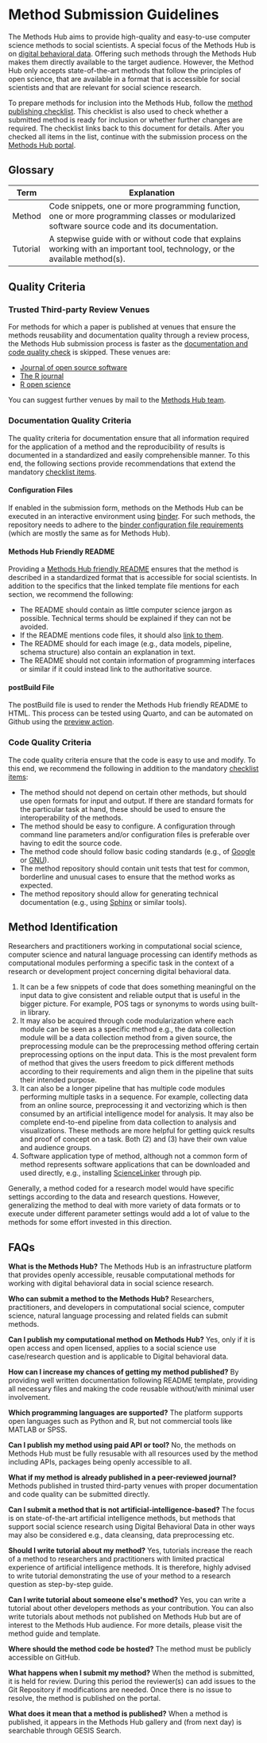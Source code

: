 # Method Submission Guidelines

The Methods Hub aims to provide high-quality and easy-to-use computer science methods to social scientists. A special focus of the Methods Hub is on [digital behavioral data](https://www.gesis.org/en/institute/about-us/digital-behavioral-data). Offering such methods through the Methods Hub makes them directly available to the target audience. However, the Method Hub only accepts state-of-the-art methods that follow the principles of open science, that are available in a format that is accessible for social scientists and that are relevant for social science research.

To prepare methods for inclusion into the Methods Hub, follow the [method publishing checklist](README.md#method-publishing-checklist). This checklist is also used to check whether a submitted method is ready for inclusion or whether further changes are required. The checklist links back to this document for details. After you checked all items in the list, continue with the submission process on the [Methods Hub portal](https://methodshub.gesis.org).

## Glossary

| Term     | Explanation  |
|----------|--------------|
| Method   | Code snippets, one or more programming function, one or more programming classes or modularized software source code and its documentation. |
| Tutorial | A stepwise guide with or without code that explains working with an important tool, technology, or the available method(s). |

## Quality Criteria

### Trusted Third-party Review Venues

For methods for which a paper is published at venues that ensure the methods reusability and documentation quality through a review process, the Methods Hub submission process is faster as the [documentation and code quality check](README.md#quality-criteria) is skipped. These venues are:

- [Journal of open source software](https://joss.theoj.org/)
- [The R journal](https://journal.r-project.org/)
- [R open science](https://ropensci.org/)

You can suggest further venues by mail to the [Methods Hub team][methodshub-email].

### Documentation Quality Criteria

The quality criteria for documentation ensure that all information required for the application of a method and the reproducibility of results is documented in a standardized and easily comprehensible manner. To this end, the following sections provide recommendations that extend the mandatory [checklist items](README.md#documentation-quality-criteria).

#### Configuration Files

If enabled in the submission form, methods on the Methods Hub can be executed in an interactive environment using [binder](https://mybinder.readthedocs.io/en/latest/index.html). For such methods, the repository needs to adhere to the [binder configuration file requirements](https://mybinder.readthedocs.io/en/latest/using/config_files.html) (which are mostly the same as for Methods Hub).

#### Methods Hub Friendly README

Providing a [Methods Hub friendly README](method-README-template.md) ensures that the method is described in a standardized format that is accessible for social scientists. In addition to the specifics that the linked template file mentions for each section, we recommend the following:

- The README should contain as little computer science jargon as possible. Technical terms should be explained if they can not be avoided.
- If the README mentions code files, it should also [link to them](https://daringfireball.net/projects/markdown/syntax#link).
- The README should for each image (e.g., data models, pipeline, schema structure) also contain an explanation in text.
- The README should not contain information of programming interfaces or similar if it could instead link to the authoritative source.

#### postBuild File

The postBuild file is used to render the Methods Hub friendly README to HTML. This process can be tested using Quarto, and can be automated on Github using the [preview action](https://github.com/GESIS-Methods-Hub/preview?tab=readme-ov-file#usage).

### Code Quality Criteria

The code quality criteria ensure that the code is easy to use and modify. To this end, we recommend the following in addition to the mandatory [checklist items](README.md#code-quality-criteria):

- The method should not depend on certain other methods, but should use open formats for input and output. If there are standard formats for the particular task at hand, these should be used to ensure the interoperability of the methods.
- The method should be easy to configure. A configuration through command line parameters and/or configuration files is preferable over having to edit the source code.
- The method code should follow basic coding standards (e.g., of [Google](https://google.github.io/styleguide/) or [GNU](https://www.gnu.org/prep/standards/standards.html)).
- The method repository should contain unit tests that test for common, borderline and unusual cases to ensure that the method works as expected.
- The method repository should allow for generating technical documentation (e.g., using [Sphinx](https://www.sphinx-doc.org) or similar tools).

## Method Identification

Researchers and practitioners working in computational social science, computer science and natural language processing can identify methods as computational modules performing a specific task in the context of a research or development project concerning digital behavioral data.

1. It can be a few snippets of code that does something meaningful on the input data to give consistent and reliable output that is useful in the bigger picture. For example, POS tags or synonyms to words using built-in library.
2. It may also be acquired through code modularization where each module can be seen as a specific method e.g., the data collection module will be a data collection method from a given source, the preprocessing module can be the preprocessing method offering certain preprocessing options on the input data. This is the most prevalent form of method that gives the users freedom to pick different methods according to their requirements and align them in the pipeline that suits their intended purpose.  
3. It can also be a longer pipeline that has multiple code modules performing multiple tasks in a sequence. For example, collecting data from an online source, preprocessing it and vectorizing which is then consumed by an artificial intelligence model for analysis. It may also be complete end-to-end pipeline from data collection to analysis and visualizations. These methods are more helpful for getting quick results and proof of concept on a task. Both (2) and (3) have their own value and audience groups.  
4. Software application type of method, although not a common form of method represents software applications that can be downloaded and used directly, e.g., installing [ScienceLinker](https://git.gesis.org/sciencelinker/sciencelinker-development) through pip.

Generally, a method coded for a research model would have specific settings according to the data and research questions. However, generalizing the method to deal with more variety of data formats or to execute under different parameter settings would add a lot of value to the methods for some effort invested in this direction.

## FAQs

**What is the Methods Hub?**
The Methods Hub is an infrastructure platform that provides openly accessible, reusable computational methods for working with digital behavioral data in social science research.

**Who can submit a method to the Methods Hub?**
Researchers, practitioners, and developers in computational social science, computer science, natural language processing and related fields can submit methods.

**Can I publish my computational method on Methods Hub?**
Yes, only if it is open access and open licensed, applies to a social science use case/research question and is applicable to Digital behavioral data.

**How can I increase my chances of getting my method published?**
By providing well written documentation following README template, providing all necessary files and making the code reusable without/with minimal user involvement.

**Which programming languages are supported?**
The platform supports open languages such as Python and R, but not commercial tools like MATLAB or SPSS.

**Can I publish my method using paid API or tool?**
No, the methods on Methods Hub must be fully resusable with all resources used by the method including APIs, packages being openly accessible to all.

**What if my method is already published in a peer-reviewed journal?**
Methods published in trusted third-party venues with proper documentation and code quality can be submitted directly.

**Can I submit a method that is not artificial-intelligence-based?**
The focus is on state-of-the-art artificial intelligence methods, but methods that support social science research using Digital Behavioral Data in other ways may also be considered e.g., data cleansing, data preprocessing etc.

**Should I write tutorial about my method?**
Yes, tutorials increase the reach of a method to researchers and practitioners with limited practical experience of artificial intelligence methods. It is therefore, highly advised to write tutorial demonstrating the use of your method to a research question as step-by-step guide.

**Can I write tutorial about someone else's method?**
Yes, you can write a tutorial about other developers methods as your contribution. You can also write tutorials about methods not published on Methods Hub but are of interest to the Methods Hub audience. For more details, please visit the method guide and template.

**Where should the method code be hosted?**
The method must be publicly accessible on GitHub.

**What happens when I submit my method?**
When the method is submitted, it is held for review. During this period the reviewer(s) can add issues to the Git Repository if modifications are needed. Once there is no issue to resolve, the method is published on the portal.

**What does it mean that a method is published?**
When a method is published, it appears in the Methods Hub gallery and (from next day) is searchable through GESIS Search.

[methodshub-email]: mailto:methodshub@gesis.org
